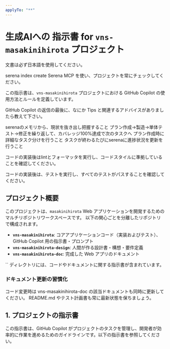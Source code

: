 ```yaml
---
applyTo: "**"
---
```


# 生成AIへの 指示書 for `vns-masakinihirota` プロジェクト

文書は必ず日本語を使用してください。

serena index create
Serena MCP を使い、プロジェクトを常にチェックしてください。

この指示書は、`vns-masakinihirota` プロジェクトにおける GitHub Copilot の使用方法とルールを定義しています。

GitHub Copilot の返信の最後に、なにか Tips と関連するアドバイスがありましたら教えて下さい。

serenaのメモリから、現状を抜き出し把握すること
プラン作成→製造→単体テスト→修正を繰り返して、カバレッジ100%達成で次のタスクへ
プラン作成時に詳細なタスク分けを行うこと
タスクが終わるたびにserenaに進捗状況を更新を行うこと

コードの実装後はlintとフォーマッタを実行し、コードスタイルに準拠していることを確認してください。

コードの実装後は、テストを実行し、すべてのテストがパスすることを確認してください。

## プロジェクト概要

このプロジェクトは、`masakinihirota` Web アプリケーションを開発するためのマルチリポジトリワークスペースです。
以下の関心ごとを分離したリポジトリで構成されます。

- **`vns-masakinihirota`**: コアアプリケーションコード（実装およびテスト）、GitHub Copilot 用の指示書・プロンプト
- **`vns-masakinihirota-design`**: 人間が作る設計書・構想・要件定義
- **`vns-masakinihirota-doc`**: 完成した Web アプリのドキュメント

`` ディレクトリには、コードやドキュメントに関する指示書が含まれています。



### ドキュメント更新の習慣化

コード変更時は vns-masakinihirota-doc の該当ドキュメントも同時に更新してください。
README.md やテスト計画書も常に最新状態を保ちましょう。


## 1. プロジェクトの指示書

この指示書は、GitHub Copilot がプロジェクトのタスクを管理し、開発者が効率的に作業を進めるためのガイドラインです。以下の指示書を参照してください。

